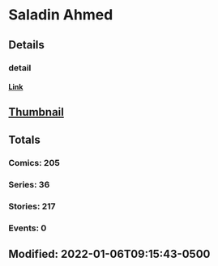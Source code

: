 # Saladin  Ahmed 
## Details
### detail
#### [Link](http://marvel.com/comics/creators/13081/saladin_ahmed?utm_campaign=apiRef&utm_source=225578a89fc76f3d20fbffda5d17a88d)
## [Thumbnail](http://i.annihil.us/u/prod/marvel/i/mg/a/10/5cd9c6941dc58.jpg)
## Totals
### Comics: 205
### Series: 36
### Stories: 217
### Events: 0
## Modified: 2022-01-06T09:15:43-0500